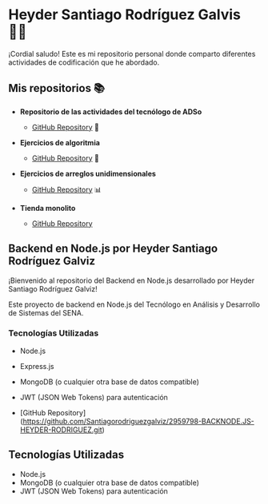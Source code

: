 # Heyder Santiago Rodríguez Galvis 👨‍💻

¡Cordial saludo! Este es mi repositorio personal donde comparto diferentes actividades de codificación que he abordado.

## Mis repositorios 📚

- **Repositorio de las actividades del tecnólogo de ADSo**
  - [GitHub Repository](https://github.com/Santiagorodriguezgalviz/ejerciciospremio.git) 📂

- **Ejercicios de algoritmia**
  - [GitHub Repository](https://github.com/Santiagorodriguezgalviz/25-ejercicios-algoritmia.git) 🧩

- **Ejercicios de arreglos unidimensionales**
  - [GitHub Repository](https://github.com/Santiagorodriguezgalviz/ejercicios-arreglos-unidimensioanales.git) 📊

- **Tienda monolito**
  - [GitHub Repository](https://github.com/jhonnCorredor/Monolito-Tienda-de-Manolo.git)

## Backend en Node.js por Heyder Santiago Rodríguez Galviz

¡Bienvenido al repositorio del Backend en Node.js desarrollado por Heyder Santiago Rodríguez Galviz!

Este proyecto de backend en Node.js  del Tecnólogo en Análisis y Desarrollo de Sistemas del SENA.

### Tecnologías Utilizadas

- Node.js
- Express.js
- MongoDB (o cualquier otra base de datos compatible)
- JWT (JSON Web Tokens) para autenticación

 - [GitHub Repository] (https://github.com/Santiagorodriguezgalviz/2959798-BACKNODE.JS-HEYDER-RODRIGUEZ.git)

## Tecnologías Utilizadas

- Node.js
- MongoDB (o cualquier otra base de datos compatible)
- JWT (JSON Web Tokens) para autenticación

